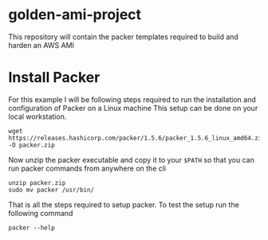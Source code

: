# golden-ami-project
This repository will contain the packer templates required to build and harden an AWS AMI

# Install Packer
For this example I will be following steps required to run the installation and configuration of Packer on a Linux machine
This setup can be done on your local workstation. 

```
wget https://releases.hashicorp.com/packer/1.5.6/packer_1.5.6_linux_amd64.zip -O packer.zip
```

Now unzip the packer executable and copy it to your `$PATH` so that you can run packer commands from anywhere on the cli
```
unzip packer.zip
sudo mv packer /usr/bin/
```

That is all the steps required to setup packer. To test the setup run the following command 

```
packer --help
```

